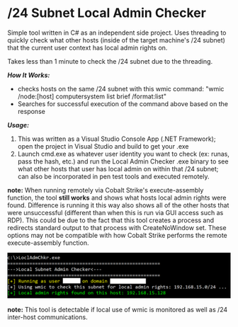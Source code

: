 # /24 Subnet Local Admin Checker

Simple tool written in C# as an independent side project. Uses threading to quickly check what other hosts (inside of the target machine's /24 subnet) that the current user context has local admin rights on.

Takes less than 1 minute to check the /24 subnet due to the threading.

**_How It Works:_**
- checks hosts on the same /24 subnet with this wmic command: "wmic /node:[host] computersystem list brief /format:list"
- Searches for successful execution of the command above based on the response

**_Usage:_**
1. This was written as a Visual Studio Console App (.NET Framework); open the project in Visual Studio and build to get your .exe
2. Launch cmd.exe as whatever user identity you want to check (ex: runas, pass the hash, etc.) and run the Local Admin Checker .exe binary to see what other hosts that user has local admin on within that /24 subnet; can also be incorporated in pen test tools and executed remotely.

**note:** When running remotely via Cobalt Strike's execute-assembly function, the tool **still works** and shows what hosts local admin rights were found. Difference is running it this way also shows all of the other hosts that were unsuccessful (different than when this is run via GUI access such as RDP). This could be due to the fact that this tool creates a process and redirects standard output to that process with CreateNoWindow set. These options may not be compatible with how Cobalt Strike performs the remote execute-assembly function.

![Image](Screenshot1.png)

**note:** This tool is detectable if local use of wmic is monitored as well as /24 inter-host communications.

